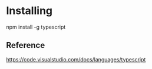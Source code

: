 # Installing 

npm install -g typescript



## Reference
https://code.visualstudio.com/docs/languages/typescript